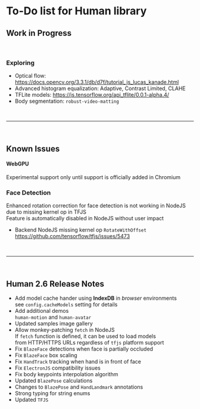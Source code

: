 # To-Do list for Human library

## Work in Progress

<br>

### Exploring

- Optical flow: <https://docs.opencv.org/3.3.1/db/d7f/tutorial_js_lucas_kanade.html>
- Advanced histogram equalization: Adaptive, Contrast Limited, CLAHE
- TFLite models: <https://js.tensorflow.org/api_tflite/0.0.1-alpha.4/>
- Body segmentation: `robust-video-matting`

<br><hr><br>

## Known Issues

#### WebGPU

Experimental support only until support is officially added in Chromium

### Face Detection

Enhanced rotation correction for face detection is not working in NodeJS due to missing kernel op in TFJS  
Feature is automatically disabled in NodeJS without user impact  

- Backend NodeJS missing kernel op `RotateWithOffset`  
  <https://github.com/tensorflow/tfjs/issues/5473>  

<br><hr><br>

## Human 2.6 Release Notes

- Add model cache hander using **IndexDB** in *browser* environments  
  see `config.cacheModels` setting for details  
- Add additional demos  
  `human-motion` and `human-avatar`  
- Updated samples image gallery  
- Allow monkey-patching `fetch` in NodeJS  
  If `fetch` function is defined, it can be used to load models  
  from HTTP/HTTPS URLs regardless of `tfjs` platform support  
- Fix `BlazeFace` detections when face is partially occluded  
- Fix `BlazeFace` box scaling  
- Fix `HandTrack` tracking when hand is in front of face  
- Fix `ElectronJS` compatibility issues
- Fix body keypoints interpolation algorithm
- Updated `BlazePose` calculations  
- Changes to `BlazePose` and `HandLandmark` annotations  
- Strong typing for string enums  
- Updated `TFJS`  
